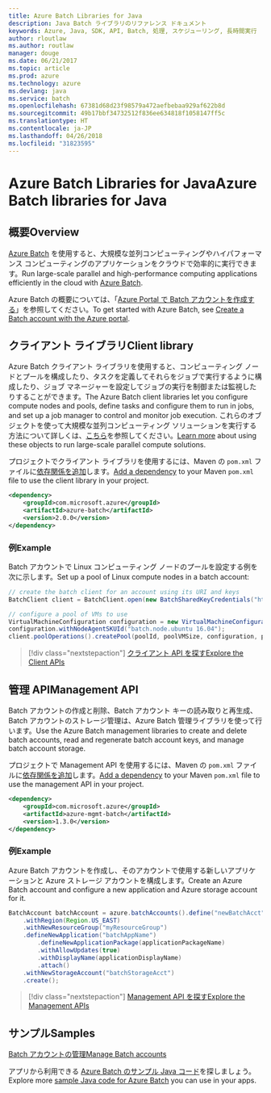 ```yaml
---
title: Azure Batch Libraries for Java
description: Java Batch ライブラリのリファレンス ドキュメント
keywords: Azure, Java, SDK, API, Batch, 処理, スケジューリング, 長時間実行
author: rloutlaw
ms.author: routlaw
manager: douge
ms.date: 06/21/2017
ms.topic: article
ms.prod: azure
ms.technology: azure
ms.devlang: java
ms.service: batch
ms.openlocfilehash: 67381d68d23f98579a472aefbebaa929af622b8d
ms.sourcegitcommit: 49b17bbf34732512f836ee634818f1058147ff5c
ms.translationtype: HT
ms.contentlocale: ja-JP
ms.lasthandoff: 04/26/2018
ms.locfileid: "31823595"
---
```

# <a name="azure-batch-libraries-for-java"></a><span data-ttu-id="f46c8-104">Azure Batch Libraries for Java</span><span class="sxs-lookup"><span data-stu-id="f46c8-104">Azure Batch libraries for Java</span></span>

## <a name="overview"></a><span data-ttu-id="f46c8-105">概要</span><span class="sxs-lookup"><span data-stu-id="f46c8-105">Overview</span></span>

<span data-ttu-id="f46c8-106">[Azure Batch](/azure/batch/batch-technical-overview) を使用すると、大規模な並列コンピューティングやハイパフォーマンス コンピューティングのアプリケーションをクラウドで効率的に実行できます。</span><span class="sxs-lookup"><span data-stu-id="f46c8-106">Run large-scale parallel and high-performance computing applications efficiently in the cloud with [Azure Batch](/azure/batch/batch-technical-overview).</span></span>   

<span data-ttu-id="f46c8-107">Azure Batch の概要については、「[Azure Portal で Batch アカウントを作成する](/azure/batch/batch-account-create-portal)」を参照してください。</span><span class="sxs-lookup"><span data-stu-id="f46c8-107">To get started with Azure Batch, see [Create a Batch account with the Azure portal](/azure/batch/batch-account-create-portal).</span></span>

## <a name="client-library"></a><span data-ttu-id="f46c8-108">クライアント ライブラリ</span><span class="sxs-lookup"><span data-stu-id="f46c8-108">Client library</span></span>

<span data-ttu-id="f46c8-109">Azure Batch クライアント ライブラリを使用すると、コンピューティング ノードとプールを構成したり、タスクを定義してそれらをジョブで実行するように構成したり、ジョブ マネージャーを設定してジョブの実行を制御または監視したりすることができます。</span><span class="sxs-lookup"><span data-stu-id="f46c8-109">The Azure Batch client libraries let you configure compute nodes and pools, define tasks and configure them to run in jobs, and set up a job manager to control and monitor job execution.</span></span> <span data-ttu-id="f46c8-110">これらのオブジェクトを使って大規模な並列コンピューティング ソリューションを実行する方法について詳しくは、[こちら](/azure/batch/batch-api-basics)を参照してください。</span><span class="sxs-lookup"><span data-stu-id="f46c8-110">[Learn more](/azure/batch/batch-api-basics) about using these objects to run large-scale parallel compute solutions.</span></span>

<span data-ttu-id="f46c8-111">プロジェクトでクライアント ライブラリを使用するには、Maven の `pom.xml` ファイルに[依存関係を追加](https://maven.apache.org/guides/getting-started/index.html#How_do_I_use_external_dependencies)します。</span><span class="sxs-lookup"><span data-stu-id="f46c8-111">[Add a dependency](https://maven.apache.org/guides/getting-started/index.html#How_do_I_use_external_dependencies) to your Maven `pom.xml` file to use the client library in your project.</span></span>

```XML
<dependency>
    <groupId>com.microsoft.azure</groupId>
    <artifactId>azure-batch</artifactId>
    <version>2.0.0</version>
</dependency>
```   

### <a name="example"></a><span data-ttu-id="f46c8-112">例</span><span class="sxs-lookup"><span data-stu-id="f46c8-112">Example</span></span>

<span data-ttu-id="f46c8-113">Batch アカウントで Linux コンピューティング ノードのプールを設定する例を次に示します。</span><span class="sxs-lookup"><span data-stu-id="f46c8-113">Set up a pool of Linux compute nodes in a batch account:</span></span>

```java
// create the batch client for an account using its URI and keys
BatchClient client = BatchClient.open(new BatchSharedKeyCredentials("https://fabrikambatch.eastus.batch.azure.com", "fabrikambatch", batchKey));

// configure a pool of VMs to use 
VirtualMachineConfiguration configuration = new VirtualMachineConfiguration();
configuration.withNodeAgentSKUId("batch.node.ubuntu 16.04");
client.poolOperations().createPool(poolId, poolVMSize, configuration, poolVMCount);
```

> [!div class="nextstepaction"]
> [<span data-ttu-id="f46c8-114">クライアント API を探す</span><span class="sxs-lookup"><span data-stu-id="f46c8-114">Explore the Client APIs</span></span>](/java/api/overview/azure/batch/client)


## <a name="management-api"></a><span data-ttu-id="f46c8-115">管理 API</span><span class="sxs-lookup"><span data-stu-id="f46c8-115">Management API</span></span>

<span data-ttu-id="f46c8-116">Batch アカウントの作成と削除、Batch アカウント キーの読み取りと再生成、Batch アカウントのストレージ管理は、Azure Batch 管理ライブラリを使って行います。</span><span class="sxs-lookup"><span data-stu-id="f46c8-116">Use the Azure Batch management libraries to create and delete batch accounts, read and regenerate batch account keys, and manage batch account storage.</span></span>

<span data-ttu-id="f46c8-117">プロジェクトで Management API を使用するには、Maven の `pom.xml` ファイルに[依存関係を追加](https://maven.apache.org/guides/getting-started/index.html#How_do_I_use_external_dependencies)します。</span><span class="sxs-lookup"><span data-stu-id="f46c8-117">[Add a dependency](https://maven.apache.org/guides/getting-started/index.html#How_do_I_use_external_dependencies) to your Maven `pom.xml` file to use the management API in your project.</span></span>

```XML
<dependency>
    <groupId>com.microsoft.azure</groupId>
    <artifactId>azure-mgmt-batch</artifactId>
    <version>1.3.0</version>
</dependency>
```

### <a name="example"></a><span data-ttu-id="f46c8-118">例</span><span class="sxs-lookup"><span data-stu-id="f46c8-118">Example</span></span>

<span data-ttu-id="f46c8-119">Azure Batch アカウントを作成し、そのアカウントで使用する新しいアプリケーションと Azure ストレージ アカウントを構成します。</span><span class="sxs-lookup"><span data-stu-id="f46c8-119">Create an Azure Batch account and configure a new application and Azure storage account for it.</span></span>

```java
BatchAccount batchAccount = azure.batchAccounts().define("newBatchAcct")
    .withRegion(Region.US_EAST)
    .withNewResourceGroup("myResourceGroup")
    .defineNewApplication("batchAppName")
        .defineNewApplicationPackage(applicationPackageName)
        .withAllowUpdates(true)
        .withDisplayName(applicationDisplayName)
        .attach()
    .withNewStorageAccount("batchStorageAcct")
    .create();
```

> [!div class="nextstepaction"]
> [<span data-ttu-id="f46c8-120">Management API を探す</span><span class="sxs-lookup"><span data-stu-id="f46c8-120">Explore the Management APIs</span></span>](/java/api/overview/azure/batch/management)


## <a name="samples"></a><span data-ttu-id="f46c8-121">サンプル</span><span class="sxs-lookup"><span data-stu-id="f46c8-121">Samples</span></span>

<span data-ttu-id="f46c8-122">[Batch アカウントの管理][1]</span><span class="sxs-lookup"><span data-stu-id="f46c8-122">[Manage Batch accounts][1]</span></span>   

<span data-ttu-id="f46c8-123">アプリから利用できる [Azure Batch のサンプル Java コード](https://azure.microsoft.com/resources/samples/?platform=java&term=batch)を探しましょう。</span><span class="sxs-lookup"><span data-stu-id="f46c8-123">Explore more [sample Java code for Azure Batch](https://azure.microsoft.com/resources/samples/?platform=java&term=batch) you can use in your apps.</span></span>

[1]: https://github.com/Azure-Samples/batch-java-manage-batch-accounts